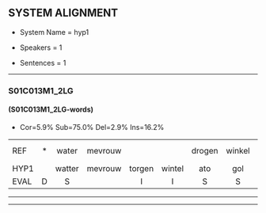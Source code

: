 
## SYSTEM ALIGNMENT

- System Name = hyp1

- Speakers = 1

- Sentences = 1

---

### S01C013M1_2LG

#### (S01C013M1_2LG-words)

- Cor=5.9%	Sub=75.0%	Del=2.9%	Ins=16.2%

|  |  |  |  |  |  |  |  |  |  |  |  |  |  |  |  |  |  |  |  |  |  |  |  |  |  |  |  |  |  |  |  |  |  |  |  |  |  |  |  |  |  |  |  |  |  |  |  |  |  |  |  |  |  |  |  |  |  |  |  |  |  |  |  |  |  |  |  |  |
|:--- |:---:|:---:|:---:|:---:|:---:|:---:|:---:|:---:|:---:|:---:|:---:|:---:|:---:|:---:|:---:|:---:|:---:|:---:|:---:|:---:|:---:|:---:|:---:|:---:|:---:|:---:|:---:|:---:|:---:|:---:|:---:|:---:|:---:|:---:|:---:|:---:|:---:|:---:|:---:|:---:|:---:|:---:|:---:|:---:|:---:|:---:|:---:|:---:|:---:|:---:|:---:|:---:|:---:|:---:|:---:|:---:|:---:|:---:|:---:|:---:|:---:|:---:|:---:|:---:|:---:|:---:|:---:|:---:|
| REF | * | water | mevrouw |  |  | drogen | winkel | auto | schouders | verhaal | koning | moeilijk | * | speelplaats | * | drinken |  |  |  |  |  |  |  |  | hoofdpijn | regen*(erg) | * | * | * | vliegtuig | stoppen | opnieuw | * | gooien | sneeuwen | * | moeder | liedje | potlood | * | fietsbel | * | * | vinger | dichtbij | * | * | * | * | *x | meisje | * | chauffeur | muziek | waarom |  | scheuren | lawaai | zwemmen | vuurwerk | appel | cola | kussen | eerste | circus | kleuren | voetbal | vlinder |
| HYP1 |  | watter | mevrouw | torgen | wintel | ato | gol | out | word | al | kommin | mo | ik | ipa | plaat | drinken | o | i | e | ta | vliegta | to | opnee | g | ne | moder | lijtje | komt | nooit | i | n | hir | ger | daar | zijn | ze | er | niet | meer | mma | ie | aé | di | uhm | dij | bij | ik | e | boe | leven | en | nis | ja | misaiq? | waarom | oe | zai | enen | ze | werk | apen | schola | kusem | eerste |  | kikis | bo | inder |
| EVAL | D | S |  | I | I | S | S | S | S | S | S | S | S | S | S |  | I | I | I | I | I | I | I | I | S | S | S | S | S | S | S | S | S | S | S | S | S | S | S | S | S | S | S | S | S | S | S | S | S | S | S | S | S | S |  | I | S | S | S | S | S | S | S |  | D | S | S | S |
---

---
